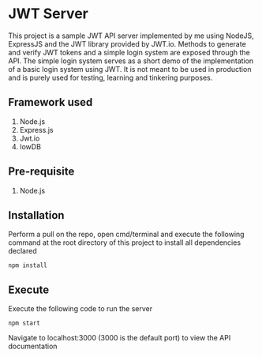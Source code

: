 # JWT Server
This project is a sample JWT API server implemented by me using NodeJS, ExpressJS and the JWT library provided by JWT.io. Methods to generate and verify JWT tokens and a simple login system are exposed through the API. The simple login system serves as a short demo of the implementation of a basic login system using JWT. It is not meant to be used in production and is purely used for testing, learning and tinkering purposes.

## Framework used
1. Node.js
2. Express.js
3. Jwt.io
4. lowDB

## Pre-requisite
1. Node.js

## Installation
Perform a pull on the repo, open cmd/terminal and execute the following command at the root directory of this project to install all dependencies declared<br>
```
npm install
```

## Execute
Execute the following code to run the server<br>
```
npm start
```
Navigate to localhost:3000 (3000 is the default port) to view the API documentation
